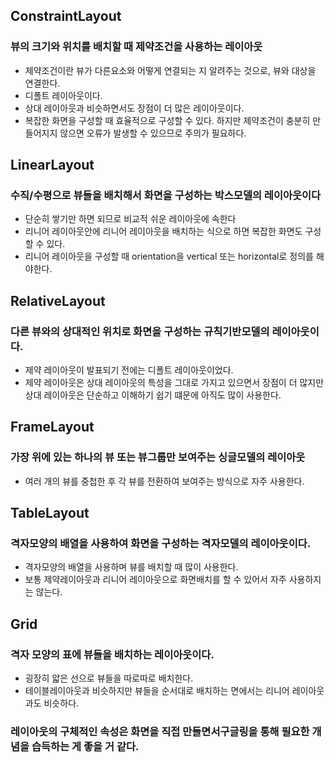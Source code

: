 ## ConstraintLayout

### 뷰의 크기와 위치를 배치할 때 제약조건을 사용하는 레이아웃

- 제약조건이란 뷰가 다른요소와 어떻게 연결되는 지 알려주는 것으로, 뷰와 대상을 연결한다.
- 디폴트 레이아웃이다.
- 상대 레이아웃과 비슷하면서도 장점이 더 많은 레이아웃이다.
- 복잡한 화면을 구성할 때 효율적으로 구성할 수 있다. 하지만 제약조건이 충분히 만들어지지 않으면 오류가 발생할 수 있으므로 주의가 필요하다.

## LinearLayout

### 수직/수평으로 뷰들을 배치해서 화면을 구성하는 박스모델의 레이아웃이다

- 단순히 쌓기만 하면 되므로 비교적 쉬운 레이아웃에 속한다
- 리니어 레이아웃안에 리니어 레이아웃을 배치하는 식으로 하면 복잡한 화면도 구성할 수 있다.
- 리니어 레이아웃을 구성할 때 orientation을 vertical 또는 horizontal로 정의를 해야한다.

## RelativeLayout

### 다른 뷰와의 상대적인 위치로 화면을 구성하는 규칙기반모델의 레이아웃이다.

- 제약 레이아웃이 발표되기 전에는 디폴트 레이아웃이었다.
- 제약 레이아웃은 상대 레이아웃의 특성을 그대로 가지고 있으면서 장점이 더 많지만 상대 레이아웃은 단순하고 이해하기 쉽기 떄문에 아직도 많이 사용한다.

## FrameLayout

### 가장 위에 있는 하나의 뷰 또는 뷰그룹만 보여주는 싱글모델의 레이아웃

- 여러 개의 뷰를 중첩한 후 각 뷰를 전환하여 보여주는 방식으로 자주 사용한다.

## TableLayout

### 격자모양의 배열을 사용하여 화면을 구성하는 격자모델의 레이아웃이다.

- 격자모양의 배열을 사용하며 뷰를 배치할 때 많이 사용한다.
- 보통 제약레이아웃과 리니어 레이아웃으로 화면배치를 할 수 있어서 자주 사용하지는 않는다.

## Grid

### 격자 모양의 표에 뷰들을 배치하는 레이아웃이다.

- 굉장히 얇은 선으로 뷰들을 따로따로 배치한다.
- 테이블레이아웃과 비슷하지만 뷰들을 순서대로 배치하는 면에서는 리니어 레이아웃과도 비슷하다.

### 레이아웃의 구체적인 속성은 화면을 직접 만들면서구글링을 통해 필요한 개념을 습득하는 게 좋을 거 같다.
